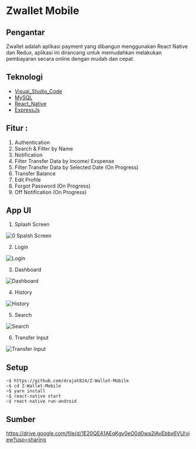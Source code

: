 # Zwallet Mobile

## Pengantar

Zwallet adalah aplikasi payment yang dibangun menggunakan React Native dan Redux, aplikasi ini dirancang untuk memudahkan melakukan pembayaran secara online dengan mudah dan cepat. 

## Teknologi

- [Visual_Studio_Code](https://code.visualstudio.com/)
- [MySQL](https://www.mysql.com/)
- [React_Native](https://reactnative.dev/)
- [ExpressJs](https://expressjs.com/)

## Fitur :

1. Authentication
2. Search & Filter by Name
3. Notification
5. Filter Transfer Data by Income/ Exspense
6. Filter Transfer Data by Selected Date (On Progress)
7. Transfer Balance
9. Edit Profile
10. Forgot Password (On Progress)
11. Off Notification (On Progress)

## App UI

1. Splash Screen 

![0  Spalsh Screen](https://user-images.githubusercontent.com/64979984/101771306-4d7b9580-3b1c-11eb-9ae8-77667ec3abb4.png)

2. Login

![Login](https://user-images.githubusercontent.com/64979984/102911879-40ad5900-44af-11eb-8f31-b5cd764966fb.jpg)

3. Dashboard

![Dashboard](https://user-images.githubusercontent.com/64979984/102912074-9550d400-44af-11eb-9643-ea8f6115589b.jpg)

4. History

![History](https://user-images.githubusercontent.com/64979984/102912191-af8ab200-44af-11eb-97c9-d12e48726ca6.jpg)

5. Search

![Search](https://user-images.githubusercontent.com/64979984/102912315-cd581700-44af-11eb-8589-90eecf9a1ba5.jpg)

6. Transfer Input

![Transfer Input](https://user-images.githubusercontent.com/64979984/102912426-f5477a80-44af-11eb-9afe-76714994e115.jpg)


## Setup
```
~$ https://github.com/drajat824/Z-Wallet-Mobile
~$ cd Z-Wallet-Mobile
~$ yarn install
~$ react-native start
~$ react-native run-android
```

## Sumber

https://drive.google.com/file/d/1E20QEA1AEqKgv0eO0d0wa2lAvEbbx6VU/view?usp=sharing

